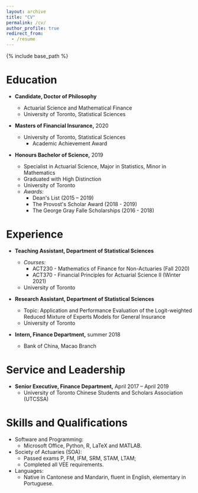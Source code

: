 ```yaml
---
layout: archive
title: "CV"
permalink: /cv/
author_profile: true
redirect_from:
  - /resume
---
```


{% include base_path %}

Education
======
* **Candidate, Doctor of Philosophy**
  * Actuarial Science and Mathematical Finance
  * University of Toronto, Statistical Sciences
  
* **Masters of Financial Insurance,** 2020
  * University of Toronto, Statistical Sciences
    * Academic Achievement Award
  
* **Honours Bachelor of Science,** 2019
  * Specialist in Actuarial Science, Major in Statistics, Minor in Mathematics
  * Graduated with High Distinction
  * University of Toronto
  * *Awards:*
    * Dean's List (2015 – 2019)
    * The Provost's Scholar Award (2018 - 2019)
    * The George Gray Falle Scholarships (2016 - 2018)

Experience
======
* **Teaching Assistant, Department of Statistical Sciences**
  * *Courses:*
    * ACT230 - Mathematics of Finance for Non-Actuaries (Fall 2020)
    * ACT370 - Financial Principles for Actuarial Science II (Winter 2021)
  * University of Toronto

* **Research Assistant, Department of Statistical Sciences**
  * Topic: Application and Performance Evaluation of the Logit-weighted Reduced Mixture of Experts Models for General Insurance
  * University of Toronto

* **Intern, Finance Department,** summer 2018
  * Bank of China, Macao Branch

Service and Leadership
======
* **Senior Executive, Finance Department,** April 2017 – April 2019
  * University of Toronto Chinese Students and Scholars Association (UTCSSA)
  
Skills and Qualifications
======
* Software and Programming:
  * Microsoft Office, Python, R, LaTeX and MATLAB.
* Society of Actuaries (SOA):
  * Passed exams P, FM, IFM, SRM, STAM, LTAM;
  * Completed all VEE requirements.
* Languages:
  * Native in Cantonese and Mandarin, fluent in English, elementary in Portuguese.
